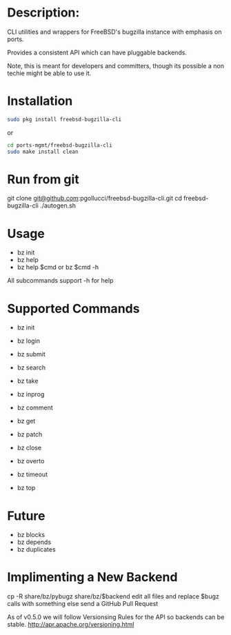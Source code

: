 # Description:
CLI utilities and wrappers for FreeBSD's bugzilla instance
with emphasis on ports.

Provides a consistent API which can have pluggable backends.

Note, this is meant for developers and committers, though
its possible a non techie might be able to use it.

# Installation
```sh
sudo pkg install freebsd-bugzilla-cli
```
or

```sh
cd ports-mgmt/freebsd-bugzilla-cli
sudo make install clean
```

# Run from git
git clone git@github.com:pgollucci/freebsd-bugzilla-cli.git
cd freebsd-bugzilla-cli
./autogen.sh

# Usage
- bz init
- bz help
- bz help $cmd or bz $cmd -h

All subcommands support -h for help

# Supported Commands
- bz init
- bz login
- bz submit
- bz search
- bz take
- bz inprog
- bz comment
- bz get
- bz patch
- bz close

- bz overto
- bz timeout
- bz top

# Future
- bz blocks
- bz depends
- bz duplicates

# Implimenting a New Backend
cp -R share/bz/pybugz share/bz/$backend
edit all files and replace $bugz calls with something else
send a GitHub Pull Request

As of v0.5.0 we will follow Versionsing Rules for the API
so backends can be stable.
http://apr.apache.org/versioning.html

